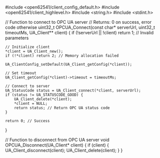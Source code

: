 #include <open62541/client_config_default.h>
#include <open62541/client_highlevel.h>
#include <string.h>
#include <stdint.h>

// Function to connect to OPC UA server
// Returns: 0 on success, error code otherwise
uint32_t OPCUA_Connect(const char* serverUrl, uint32_t timeoutMs, UA_Client** client) {
    if (!serverUrl || !client) return 1; // Invalid parameters

    // Initialize client
    *client = UA_Client_new();
    if (!*client) return 2; // Memory allocation failed

    UA_ClientConfig_setDefault(UA_Client_getConfig(*client));

    // Set timeout
    UA_Client_getConfig(*client)->timeout = timeoutMs;

    // Connect to server
    UA_StatusCode status = UA_Client_connect(*client, serverUrl);
    if (status != UA_STATUSCODE_GOOD) {
        UA_Client_delete(*client);
        *client = NULL;
        return status; // Return OPC UA status code
    }

    return 0; // Success
}

// Function to disconnect from OPC UA server
void OPCUA_Disconnect(UA_Client* client) {
    if (client) {
        UA_Client_disconnect(client);
        UA_Client_delete(client);
    }
}
